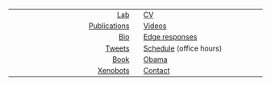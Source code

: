 <table align="center" cellspacing="0" cellpadding="0" border="0">
  <tr>
    <td width="300" align="right"><a href="https://meclab.org">Lab</a></td>
    <td rowspan="6"><img src="img/Josh.png" width="240"></td>
    <td  width="300"><a href="https://jbongard.github.io/docs/CV.pdf">CV</a></td>
  </tr>
  <tr>
    <td align="right"><a href="https://scholar.google.com/citations?user=Dj-kPasAAAAJ&hl=en&oi=ao">Publications</a></td>
    <td><a href="https://www.youtube.com/results?search_query=josh+bongard">Videos</a></td>
  </tr>
  <tr>
    <td align="right"><a href="bio.md">Bio</a></td>
    <td><a href="https://www.edge.org/memberbio/joshua_bongard">Edge responses</a></td>
  </tr>
  <tr>
    <td align="right"><a href="https://twitter.com/DoctorJosh">Tweets</a></td>
    <td><a href="https://docs.google.com/document/d/1-Jx9owNRMs1IbH1sXvOCXTqUIxyaJkOtlWzZfFVMZzQ/edit?usp=sharing">Schedule</a> (office hours)</td>
  </tr>
  <tr>
    <td align="right"><a href="https://www.amazon.com/o/ASIN/0262162393/ref=s9_asin_title/103-1396384-1927027">Book</a></td>
    <td><a href="https://jbongard.github.io/img/2010_PECASE_HiRes.png">Obama</a></td>
  </tr>
  <tr>
    <td align="right"><a href="https://cdorgs.github.io/">Xenobots</a></td>
    <td><a href="https://www.uvm.edu/cems/cs/profiles/josh_bongard">Contact</a></td>
  </tr>
</table>
